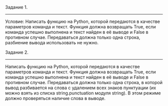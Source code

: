 Задание 1.
************************
Условие:
Написать функцию на Python, которой передаются в качестве параметров команда и текст.
Функция должна возвращать True, если команда успешно выполнена и текст найден
в её выводе и False в противном случае. Передаваться должна только одна строка,
разбиение вывода использовать не нужно.


Задание 2.
************************
Написать функцию на Python, которой передаются в качестве параметров команда и текст.
Функция должна возвращать True, если команда успешно выполнена и текст найден в её выводе и False
в противном случае. Передаваться должна только одна строка, в которой вывод разбивается на слова
с удалением всех знаков пунктуации (их можно взять из списка string.punctuation модуля string).
В этом режиме должно проверяться наличие слова в выводе.
